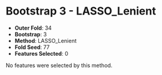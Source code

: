 # Bootstrap 3 - LASSO_Lenient

- **Outer Fold**: 34
- **Bootstrap**: 3
- **Method**: LASSO_Lenient
- **Fold Seed**: 77
- **Features Selected**: 0

No features were selected by this method.
